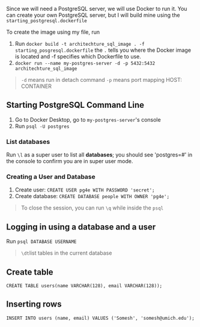 Since we will need a PostgreSQL server, we will use Docker to run it. You can create your own PostgreSQL server, but I will build mine using the `starting_postgresql.dockerfile` 

To create the image using my file, run
1. Run `docker build -t architechture_sql_image . -f starting_posgresql.dockerfile` the `.` tells you where the Docker image is located and -f specifies which Dockerfile to use.
2. `docker run --name my-postgres-server -d -p 5432:5432 architechture_sql_image`

> `-d` means run in  detach command
> `-p` means port mapping HOST: CONTAINER

## Starting PostgreSQL Command Line
1. Go to Docker Desktop, go to `my-postgres-server`'s console
2. Run `psql -U postgres`

### List databases

Run `\l` as a super user to list all **databases**; you should see 'postgres=#' in the console to confirm you are in super user mode.

### Creating a User and Database

1. Create user: `CREATE USER pg4e WITH PASSWORD 'secret';`
2. Create database: `CREATE DATABASE people WITH OWNER 'pg4e';`

> To close the session, you can run `\q` while inside the `psql`

## Logging in using a database and a user

Run `psql DATABASE USERNAME`
> `\dt`list tables in the current database

## Create table

```postgresql
CREATE TABLE users(name VARCHAR(128), email VARCHAR(128));
```
## Inserting rows

```postgresql
INSERT INTO users (name, email) VALUES ('Somesh', 'somesh@umich.edu');
```
